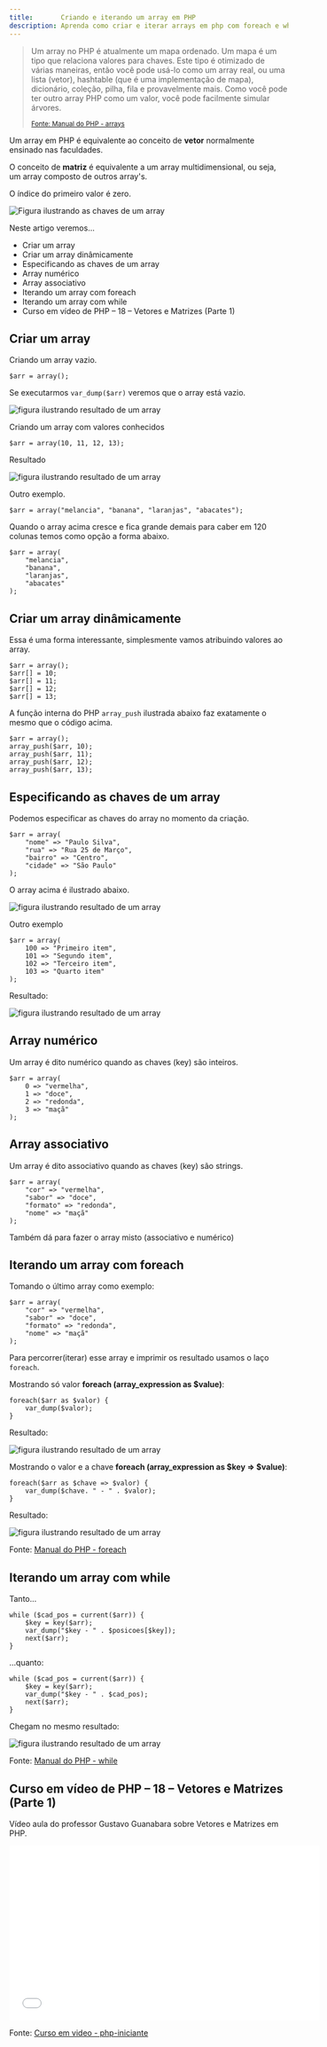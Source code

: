 ```yaml
---
title:       Criando e iterando um array em PHP
description: Aprenda como criar e iterar arrays em php com foreach e while
---
```



> Um array no PHP é atualmente um mapa ordenado. Um mapa é um tipo que relaciona valores para chaves. Este tipo é 
> otimizado de várias maneiras, então você pode usá-lo como um array real, ou uma lista (vetor), hashtable (que é uma 
> implementação de mapa), dicionário, coleção, pilha, fila e provavelmente mais. Como você pode ter outro array PHP como 
>um valor, você pode facilmente simular árvores.
>
> <small>[Fonte: Manual do PHP - arrays](http://php.net/manual/pt_BR/language.types.array.php "link-externo")</small>

Um array em PHP é equivalente ao conceito de __vetor__ normalmente ensinado nas faculdades.

O conceito de __matriz__ é equivalente a um array multidimensional, ou seja, um array composto de outros array's.

O índice do primeiro valor é zero.

![Figura ilustrando as chaves de um array](indice-zero.jpeg "Figura ilustrando as chaves de um array")

Neste artigo veremos...

- Criar um array
- Criar um array dinâmicamente
- Especificando as chaves de um array
- Array numérico
- Array associativo
- Iterando um array com foreach
- Iterando um array com while
- Curso em vídeo de PHP – 18 – Vetores e Matrizes (Parte 1)


Criar um array
---


Criando um array vazio.

    $arr = array();

Se executarmos `var_dump($arr)` veremos que o array está vazio.

![figura ilustrando resultado de um array](array00.png "figura ilustrando resultado de um array")

Criando um array com valores conhecidos

    $arr = array(10, 11, 12, 13);

Resultado

![figura ilustrando resultado de um array](array01.png "figura ilustrando resultado de um array")

Outro exemplo.

    $arr = array("melancia", "banana", "laranjas", "abacates");

Quando o array acima cresce e fica grande demais para caber em 120 colunas temos como opção a forma abaixo.

    $arr = array(
        "melancia",
        "banana",
        "laranjas",
        "abacates"
    );



Criar um array dinâmicamente
---

Essa é uma forma interessante, simplesmente vamos atribuindo valores ao array.

    $arr = array();
    $arr[] = 10;
    $arr[] = 11;
    $arr[] = 12;
    $arr[] = 13;

A função interna do PHP `array_push` ilustrada abaixo faz exatamente o mesmo que o código acima.

    $arr = array();
    array_push($arr, 10);
    array_push($arr, 11);
    array_push($arr, 12);
    array_push($arr, 13);




Especificando as chaves de um array
---

Podemos especificar as chaves do array no momento da criação.

    $arr = array(
        "nome" => "Paulo Silva",
        "rua" => "Rua 25 de Março",
        "bairro" => "Centro",
        "cidade" => "São Paulo"
    );

O array acima é ilustrado abaixo.

![figura ilustrando resultado de um array](array02.png "figura ilustrando resultado de um array")


Outro exemplo

    $arr = array(
        100 => "Primeiro item",
        101 => "Segundo item",
        102 => "Terceiro item",
        103 => "Quarto item"
    );

Resultado:

![figura ilustrando resultado de um array](array03.png "figura ilustrando resultado de um array")



Array numérico
---

Um array é dito numérico quando as chaves (key) são inteiros.

    $arr = array(
        0 => "vermelha",
        1 => "doce",
        2 => "redonda",
        3 => "maçã"
    );



Array associativo
---

Um array é dito associativo quando as chaves (key) são strings.

    $arr = array(
        "cor" => "vermelha",
        "sabor" => "doce",
        "formato" => "redonda",
        "nome" => "maçã"
    );

Também dá para fazer o array misto (associativo e numérico)



Iterando um array com foreach
---

Tomando o último array como exemplo:

    $arr = array(
        "cor" => "vermelha",
        "sabor" => "doce",
        "formato" => "redonda",
        "nome" => "maçã"
    );

Para percorrer(iterar) esse array e imprimir os resultado usamos o laço `foreach`.

Mostrando só valor __foreach (array_expression as $value)__:

    foreach($arr as $valor) {
        var_dump($valor);
    }

Resultado:

![figura ilustrando resultado de um array](array04.png "figura ilustrando resultado de um array")

Mostrando o valor e a chave __foreach (array_expression as $key => $value)__:

    foreach($arr as $chave => $valor) {
        var_dump($chave. " - " . $valor);
    }

Resultado:

![figura ilustrando resultado de um array](array05.png "figura ilustrando resultado de um array")

Fonte: [Manual do PHP - foreach](http://www.php.net/manual/pt_BR/control-structures.foreach.php "link-externo")




Iterando um array com while
---

Tanto...

    while ($cad_pos = current($arr)) {
        $key = key($arr);
        var_dump("$key - " . $posicoes[$key]);
        next($arr);
    }

...quanto:

    while ($cad_pos = current($arr)) {
        $key = key($arr);
        var_dump("$key - " . $cad_pos);
        next($arr);
    }

Chegam no mesmo resultado:

![figura ilustrando resultado de um array](array05.png "figura ilustrando resultado de um array")


Fonte: [Manual do PHP - while](http://www.php.net/manual/pt_BR/control-structures.while.php "link-externo")


Curso em vídeo de PHP – 18 – Vetores e Matrizes (Parte 1)
---

Vídeo aula do professor Gustavo Guanabara sobre Vetores e Matrizes em PHP.

<iframe width="560" height="315" src="//www.youtube.com/embed/g8Gr2NIMxQQ" frameborder="0" allowfullscreen></iframe>

Fonte: [Curso em video - php-iniciante](http://www.cursoemvideo.com/course/curso-php-iniciante/ "link-externo")